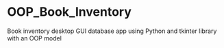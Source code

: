 # OOP_Book_Inventory
Book inventory desktop GUI database app using Python and tkinter library with an OOP model

